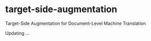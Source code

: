 # target-side-augmentation
Target-Side Augmentation for Document-Level Machine Translation

Updating ...